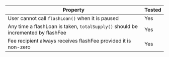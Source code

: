 | Property                                                                          | Tested |
|-----------------------------------------------------------------------------------|--------|
| User cannot call `flashLoan()` when it is paused                                  | Yes    |
| Any time a flashLoan is taken, `totalSupply()` should be incremented by flashFee  | Yes    |
| Fee recipient always receives flashFee provided it is non-zero                    | Yes    |